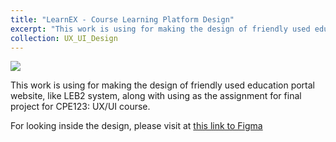 ```yaml
---
title: "LearnEX - Course Learning Platform Design"
excerpt: "This work is using for making the design of friendly used education portal website, like LEB2 system.<br/><img src='https://boatchrnthn.vercel.app/assets/images/project-1.jpg'>"
collection: UX_UI_Design
---
```


![](https://github.com/chrnthnkmutt/slm-py-experiment/raw/main/Project_Banner.jpg)

This work is using for making the design of friendly used education portal website, like LEB2 system, along with using as the assignment for final project for CPE123: UX/UI course.

For looking inside the design, please visit at [this link to Figma](https://www.figma.com/file/LlikKfAL64rbimOkcQySLX/Online-Learning-Platform-(Community)?type=design&node-id=0%3A1&t=En40SYqB2IAFjUno-1)